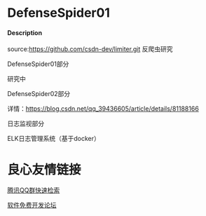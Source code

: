 # DefenseSpider01

#### Description
source:https://github.com/csdn-dev/limiter.git
反爬虫研究

DefenseSpider01部分

研究中



DefenseSpider02部分

详情：https://blog.csdn.net/qq_39436605/article/details/81188166



日志监视部分 

ELK日志管理系统（基于docker）



 # 良心友情链接

[腾讯QQ群快速检索](http://u.720life.cn/s/8cf73f7c)

[软件免费开发论坛](http://u.720life.cn/s/bbb01dc0)